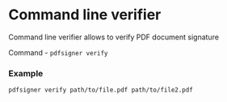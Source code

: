 # Command line verifier

Command line verifier allows to verify PDF document signature

Command - `pdfsigner verify` 

### Example

```
pdfsigner verify path/to/file.pdf path/to/file2.pdf
```
